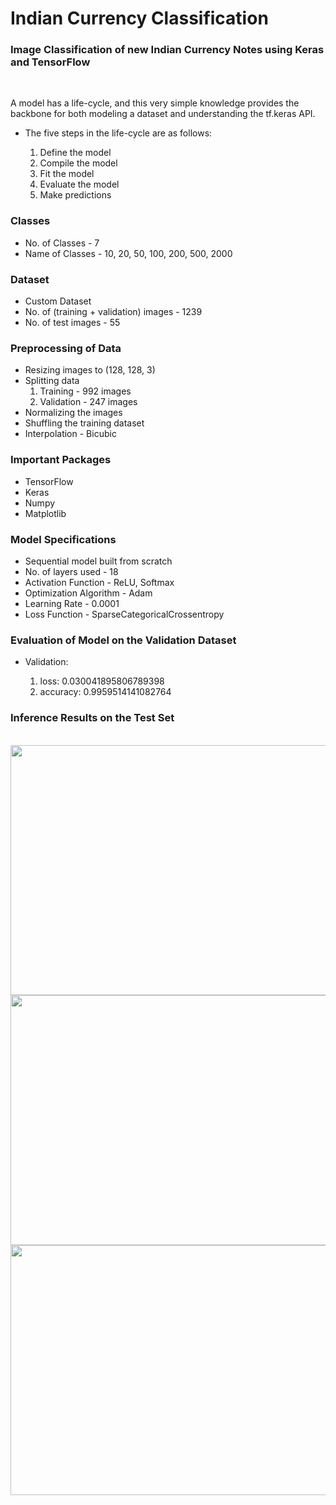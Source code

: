 # Indian Currency Classification

### Image Classification of new Indian Currency Notes using Keras and TensorFlow

<br/>

A model has a life-cycle, and this very simple knowledge provides the backbone for both modeling a dataset and understanding the tf.keras API.

* The five steps in the life-cycle are as follows:

  1. Define the model
  2. Compile the model
  3. Fit the model
  4. Evaluate the model
  5. Make predictions

### Classes

* No. of Classes - 7
* Name of Classes - 10, 20, 50, 100, 200, 500, 2000 

### Dataset

* Custom Dataset
* No. of (training + validation) images - 1239
* No. of test images - 55

### Preprocessing of Data

* Resizing images to (128, 128, 3)
* Splitting data
    1. Training - 992 images
    2. Validation - 247 images
* Normalizing the images
* Shuffling the training dataset
* Interpolation - Bicubic

### Important Packages

* TensorFlow
* Keras
* Numpy
* Matplotlib

### Model Specifications

* Sequential model built from scratch
* No. of layers used - 18
* Activation Function - ReLU, Softmax
* Optimization Algorithm - Adam
* Learning Rate - 0.0001
* Loss Function - SparseCategoricalCrossentropy

### Evaluation of Model on the Validation Dataset

* Validation:

    1. loss: 0.030041895806789398
    2. accuracy: 0.9959514141082764

### Inference Results on the Test Set

<br/>

<img width="600px"  height = "400px" src="https://github.com/ParulParima/Indian-Currency-Classification/blob/main/Outputs/Output1.png?raw=true" />
<img width="600px"  height = "400px" src="https://github.com/ParulParima/Indian-Currency-Classification/blob/main/Outputs/Output2.png?raw=true" />
<img width="600px"  height = "400px" src="https://github.com/ParulParima/Indian-Currency-Classification/blob/main/Outputs/Output3.png?raw=true" />